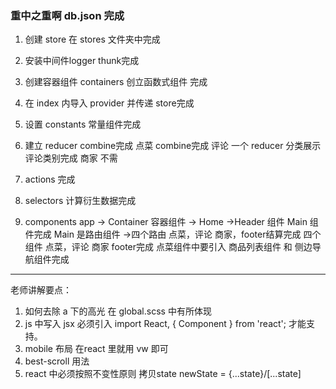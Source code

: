 
### 重中之重啊 db.json 完成
1. 创建 store 在 stores 文件夹中完成
2. 安装中间件logger thunk完成
3. 创建容器组件 containers 创立函数式组件 完成
4. 在 index 内导入 provider 并传递 store完成
5. 设置 constants 常量组件完成
6. 建立 reducer combine完成
    点菜 combine完成
    评论 
     一个 reducer 分类展示 评论类别完成
    商家
     不需
7. actions 完成
  
8. selectors 计算衍生数据完成
9. components
   app  -> Container 容器组件 -> Home ->Header 组件 Main 组件完成
   Main 是路由组件 ->四个路由 点菜，评论  商家，footer结算完成
   四个组件 点菜，评论 商家 footer完成
   点菜组件中要引入 商品列表组件 和 侧边导航组件完成
  ***
  老师讲解要点：
  1. 如何去除 a 下的高光 在 global.scss 中有所体现
  2. js 中写入 jsx 必须引入 import React, { Component } from 'react'; 才能支持。
  3. mobile 布局 在react 里就用 vw 即可
  4. best-scroll 用法
  5. react 中必须按照不变性原则 拷贝state   newState = {...state}/[...state]